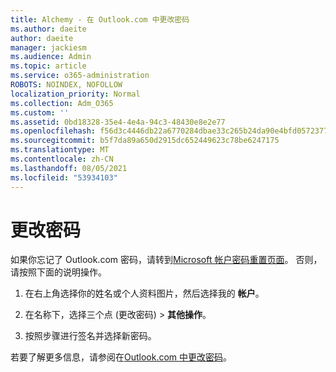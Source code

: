```yaml
---
title: Alchemy - 在 Outlook.com 中更改密码
ms.author: daeite
author: daeite
manager: jackiesm
ms.audience: Admin
ms.topic: article
ms.service: o365-administration
ROBOTS: NOINDEX, NOFOLLOW
localization_priority: Normal
ms.collection: Adm_O365
ms.custom: ''
ms.assetid: 0bd18328-35e4-4e4a-94c3-48430e8e2e77
ms.openlocfilehash: f56d3c4446db22a6770284dbae33c265b24da90e4bfd05723770de6b2d20426f
ms.sourcegitcommit: b5f7da89a650d2915dc652449623c78be6247175
ms.translationtype: MT
ms.contentlocale: zh-CN
ms.lasthandoff: 08/05/2021
ms.locfileid: "53934103"
---
```

# <a name="change-your-password"></a>更改密码

如果你忘记了 Outlook.com 密码，请转到[Microsoft 帐户密码重置页面](https://go.microsoft.com/fwlink/p/?linkid=841909)。 否则，请按照下面的说明操作。
  
1. 在右上角选择你的姓名或个人资料图片，然后选择我的 **帐户**。 
    
2. 在名称下，选择三个点 (更改密码) > **其他操作**。 
    
3. 按照步骤进行签名并选择新密码。 
    
若要了解更多信息，请参阅在[Outlook.com 中更改密码](https://support.office.com/article/2138d690-811c-4545-b2f3-e4dbe80c9735.aspx)。
  


